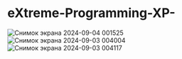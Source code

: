 # eXtreme-Programming-XP-
![Снимок экрана 2024-09-04 001525](https://github.com/user-attachments/assets/21b2f081-5f3d-432a-8214-dd98430541a8)
![Снимок экрана 2024-09-03 004004](https://github.com/user-attachments/assets/ab43f9fb-8657-47ca-be0f-cec066c6b3f6)
![Снимок экрана 2024-09-03 004117](https://github.com/user-attachments/assets/3926c3ee-ab6f-43b3-8fbe-4aad50bcb3eb)
